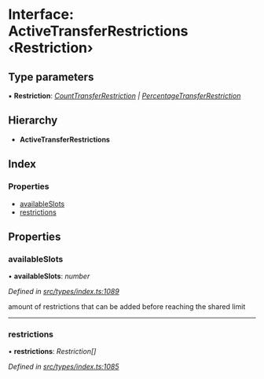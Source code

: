 # Interface: ActiveTransferRestrictions ‹**Restriction**›

## Type parameters

▪ **Restriction**: *[CountTransferRestriction](counttransferrestriction.md) | [PercentageTransferRestriction](percentagetransferrestriction.md)*

## Hierarchy

* **ActiveTransferRestrictions**

## Index

### Properties

* [availableSlots](activetransferrestrictions.md#availableslots)
* [restrictions](activetransferrestrictions.md#restrictions)

## Properties

###  availableSlots

• **availableSlots**: *number*

*Defined in [src/types/index.ts:1089](https://github.com/PolymathNetwork/polymesh-sdk/blob/44d12f59/src/types/index.ts#L1089)*

amount of restrictions that can be added before reaching the shared limit

___

###  restrictions

• **restrictions**: *Restriction[]*

*Defined in [src/types/index.ts:1085](https://github.com/PolymathNetwork/polymesh-sdk/blob/44d12f59/src/types/index.ts#L1085)*
